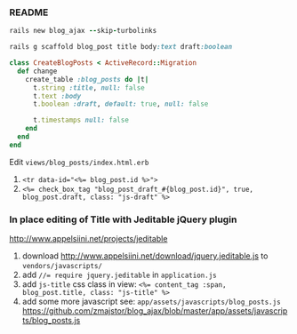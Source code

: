 ### README

```ruby
rails new blog_ajax --skip-turbolinks

rails g scaffold blog_post title body:text draft:boolean

class CreateBlogPosts < ActiveRecord::Migration
  def change
    create_table :blog_posts do |t|
      t.string :title, null: false
      t.text :body
      t.boolean :draft, default: true, null: false

      t.timestamps null: false
    end
  end
end
```

Edit `views/blog_posts/index.html.erb`

1. `<tr data-id="<%= blog_post.id %>">`
2. `<%= check_box_tag "blog_post_draft_#{blog_post.id}", true, blog_post.draft, class: "js-draft" %>`


### In place editing of Title with Jeditable jQuery plugin
http://www.appelsiini.net/projects/jeditable

1. download http://www.appelsiini.net/download/jquery.jeditable.js to `vendors/javascripts/`
2. add `//= require jquery.jeditable` in `application.js`
3. add `js-title` css class in view: `<%= content_tag :span, blog_post.title, class: "js-title" %>`
4. add some more javascript see: `app/assets/javascripts/blog_posts.js`
https://github.com/zmajstor/blog_ajax/blob/master/app/assets/javascripts/blog_posts.js
